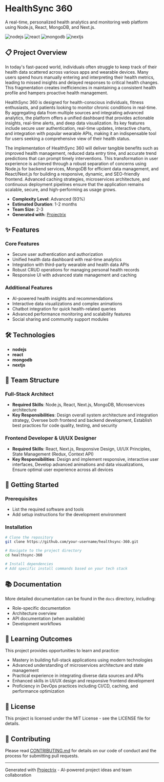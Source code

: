 # HealthSync 360

A real-time, personalized health analytics and monitoring web platform using Node.js, React, MongoDB, and Next.js.

![nodejs](https://img.shields.io/badge/-nodejs-05122A?style=flat&logo=nodejs) ![react](https://img.shields.io/badge/-react-05122A?style=flat&logo=react) ![mongodb](https://img.shields.io/badge/-mongodb-05122A?style=flat&logo=mongodb) ![nextjs](https://img.shields.io/badge/-nextjs-05122A?style=flat&logo=nextjs)

## 📋 Project Overview

In today's fast-paced world, individuals often struggle to keep track of their health data scattered across various apps and wearable devices. Many users spend hours manually entering and interpreting their health metrics, leading to missed insights and delayed responses to critical health changes. This fragmentation creates inefficiencies in maintaining a consistent health profile and hampers proactive health management.

HealthSync 360 is designed for health-conscious individuals, fitness enthusiasts, and patients looking to monitor chronic conditions in real-time. By aggregating data from multiple sources and integrating advanced analytics, the platform offers a unified dashboard that provides actionable insights, real-time alerts, and deep data visualization. Its key features include secure user authentication, real-time updates, interactive charts, and integration with popular wearable APIs, making it an indispensable tool for users seeking a comprehensive view of their health status.

The implementation of HealthSync 360 will deliver tangible benefits such as improved health management, reduced data entry time, and accurate trend predictions that can prompt timely interventions. This transformation in user experience is achieved through a robust separation of concerns using Node.js for backend services, MongoDB for efficient data management, and React/Next.js for building a responsive, dynamic, and SEO-friendly frontend. Advanced caching strategies, microservices architecture, and continuous deployment pipelines ensure that the application remains scalable, secure, and high-performing as usage grows.

- **Complexity Level**: Advanced (93%)
- **Estimated Duration**: 1-2 months
- **Team Size**: 2-3
- **Generated with**: [Projectrix](https://projectrix.app)

## ✨ Features

### Core Features
- Secure user authentication and authorization
- Unified health data dashboard with real-time analytics
- Integration with third-party wearable and health data APIs
- Robust CRUD operations for managing personal health records
- Responsive UI with advanced state management and caching

### Additional Features
- AI-powered health insights and recommendations
- Interactive data visualizations and complex animations
- Chatbot integration for quick health-related queries
- Advanced performance monitoring and scalability features
- Social sharing and community support modules

## 🛠️ Technologies

- **nodejs**
- **react**
- **mongodb**
- **nextjs**

## 👥 Team Structure

### Full-Stack Architect
- **Required Skills**: Node.js, React, Next.js, MongoDB, Microservices architecture
- **Key Responsibilities**: Design overall system architecture and integration strategy, Oversee both frontend and backend development, Establish best practices for code quality, testing, and security

### Frontend Developer & UI/UX Designer
- **Required Skills**: React, Next.js, Responsive Design, UI/UX Principles, State Management (Redux, Context API)
- **Key Responsibilities**: Design and implement responsive, interactive user interfaces, Develop advanced animations and data visualizations, Ensure optimal user experience across all devices


## 🚀 Getting Started

### Prerequisites

- List the required software and tools
- Add setup instructions for the development environment

### Installation

```bash
# Clone the repository
git clone https://github.com/your-username/healthsync-360.git

# Navigate to the project directory
cd healthsync-360

# Install dependencies
# Add specific install commands based on your tech stack
```

## 📚 Documentation

More detailed documentation can be found in the `docs` directory, including:

- Role-specific documentation
- Architecture overview
- API documentation (when available)
- Development workflows

## 🌱 Learning Outcomes

This project provides opportunities to learn and practice:

- Mastery in building full-stack applications using modern technologies
- Advanced understanding of microservices architecture and state management
- Practical experience in integrating diverse data sources and APIs
- Enhanced skills in UI/UX design and responsive frontend development
- Proficiency in DevOps practices including CI/CD, caching, and performance optimization

## 📝 License

This project is licensed under the MIT License - see the LICENSE file for details.

## 🤝 Contributing

Please read [CONTRIBUTING.md](CONTRIBUTING.md) for details on our code of conduct and the process for submitting pull requests.

---

Generated with [Projectrix](https://projectrix.app) - AI-powered project ideas and team collaboration
